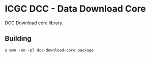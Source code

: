 # ICGC DCC - Data Download Core

DCC Download core library.

## Building

```shell
$ mvn -am -pl dcc-download-core package
```


